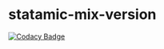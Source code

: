 # statamic-mix-version
[![Codacy Badge](https://api.codacy.com/project/badge/Grade/e3dc160214e44aaba1c24bb0aa472ebe)](https://app.codacy.com/app/benfurfie/statamic-mix-version?utm_source=github.com&utm_medium=referral&utm_content=benfurfie/statamic-mix-version&utm_campaign=Badge_Grade_Settings)